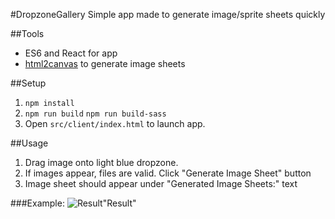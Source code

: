 #DropzoneGallery
Simple app made to generate image/sprite sheets quickly

##Tools
* ES6 and React for app
* [html2canvas](https://www.npmjs.com/package/html2canvas) to generate image sheets

##Setup
1. `npm install`
2. `npm run build` `npm run build-sass`
3. Open `src/client/index.html` to launch app.

##Usage
1. Drag image onto light blue dropzone.
2. If images appear, files are valid. Click "Generate Image Sheet" button
3. Image sheet should appear under "Generated Image Sheets:" text

###Example:
![Result](https://s14.postimg.org/yb5puynpd/Screenshot_2016_11_12_at_4_02_11_PM.png)"Result"
